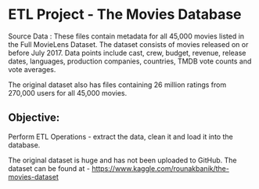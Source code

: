 # ETL Project - The Movies Database

Source Data : These files contain metadata for all 45,000 movies listed in the Full MovieLens Dataset. The dataset consists of movies released on or before July 2017. Data points include cast, crew, budget, revenue, release dates, languages, production companies, countries, TMDB vote counts and vote averages.

The original dataset also has files containing 26 million ratings from 270,000 users for all 45,000 movies. 

Objective: 
----------
Perform ETL Operations - extract the data, clean it and load it into the database.


The original dataset is huge and has not been uploaded to GitHub.
The dataset can be found at -
https://www.kaggle.com/rounakbanik/the-movies-dataset




